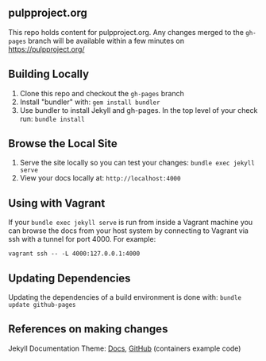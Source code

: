 ## pulpproject.org

This repo holds content for pulpproject.org. Any changes merged to the `gh-pages` branch will be
available within a few minutes on https://pulpproject.org/

## Building Locally

1. Clone this repo and checkout the `gh-pages` branch
2. Install "bundler" with: `gem install bundler`
3. Use bundler to install Jekyll and gh-pages. In the top level of your check run: `bundle install`

## Browse the Local Site
1. Serve the site locally so you can test your changes: `bundle exec jekyll serve`
2. View your docs locally at: `http://localhost:4000`

## Using with Vagrant

If your `bundle exec jekyll serve` is run from inside a Vagrant machine you can browse the docs
from your host system by connecting to Vagrant via ssh with a tunnel for port 4000. For example:

`vagrant ssh -- -L 4000:127.0.0.1:4000`

## Updating Dependencies

Updating the dependencies of a build environment is done with: `bundle update github-pages`

## References on making changes

Jekyll Documentation Theme: [Docs](https://idratherbewriting.com/documentation-theme-jekyll/), [GitHub](https://github.com/tomjoht/documentation-theme-jekyll) (containers example code)

